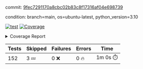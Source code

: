 commit: [9fec7291170a8cbc02b83c8f17316af04e698739](https://github.com/rcmdnk/homebrew-file/tree/9fec7291170a8cbc02b83c8f17316af04e698739)

condition: branch=main, os=ubuntu-latest, python_version=3.10

[![test](https://github.com/rcmdnk/homebrew-file/actions/workflows/test.yml/badge.svg)](https://github.com/rcmdnk/homebrew-file/actions/runs/8055738012)
<a href="https://github.com/rcmdnk/homebrew-file/blob/9fec7291170a8cbc02b83c8f17316af04e698739/README.md"><img alt="Coverage" src="https://img.shields.io/badge/Coverage-0%25-red.svg" /></a><details><summary>Coverage Report </summary><table><tr><th>File</th><th>Stmts</th><th>Miss</th><th>Cover</th><th>Missing</th></tr><tbody><tr><td colspan="5"><b>src/brew_file</b></td></tr><tr><td>&nbsp; &nbsp;<a href="https://github.com/rcmdnk/homebrew-file/blob/9fec7291170a8cbc02b83c8f17316af04e698739/src/brew_file/__init__.py">\_\_init\_\_.py</a></td><td>3</td><td>3</td><td>0%</td><td><a href="https://github.com/rcmdnk/homebrew-file/blob/9fec7291170a8cbc02b83c8f17316af04e698739/src/brew_file/__init__.py#L1-L4">1&ndash;4</a></td></tr><tr><td>&nbsp; &nbsp;<a href="https://github.com/rcmdnk/homebrew-file/blob/9fec7291170a8cbc02b83c8f17316af04e698739/src/brew_file/brew_file.py">brew_file.py</a></td><td>1126</td><td>1126</td><td>0%</td><td><a href="https://github.com/rcmdnk/homebrew-file/blob/9fec7291170a8cbc02b83c8f17316af04e698739/src/brew_file/brew_file.py#L1-L1998">1&ndash;1998</a></td></tr><tr><td>&nbsp; &nbsp;<a href="https://github.com/rcmdnk/homebrew-file/blob/9fec7291170a8cbc02b83c8f17316af04e698739/src/brew_file/brew_helper.py">brew_helper.py</a></td><td>196</td><td>196</td><td>0%</td><td><a href="https://github.com/rcmdnk/homebrew-file/blob/9fec7291170a8cbc02b83c8f17316af04e698739/src/brew_file/brew_helper.py#L1-L329">1&ndash;329</a></td></tr><tr><td>&nbsp; &nbsp;<a href="https://github.com/rcmdnk/homebrew-file/blob/9fec7291170a8cbc02b83c8f17316af04e698739/src/brew_file/brew_info.py">brew_info.py</a></td><td>369</td><td>369</td><td>0%</td><td><a href="https://github.com/rcmdnk/homebrew-file/blob/9fec7291170a8cbc02b83c8f17316af04e698739/src/brew_file/brew_info.py#L1-L556">1&ndash;556</a></td></tr><tr><td>&nbsp; &nbsp;<a href="https://github.com/rcmdnk/homebrew-file/blob/9fec7291170a8cbc02b83c8f17316af04e698739/src/brew_file/info.py">info.py</a></td><td>11</td><td>11</td><td>0%</td><td><a href="https://github.com/rcmdnk/homebrew-file/blob/9fec7291170a8cbc02b83c8f17316af04e698739/src/brew_file/info.py#L1-L17">1&ndash;17</a></td></tr><tr><td>&nbsp; &nbsp;<a href="https://github.com/rcmdnk/homebrew-file/blob/9fec7291170a8cbc02b83c8f17316af04e698739/src/brew_file/main.py">main.py</a></td><td>166</td><td>166</td><td>0%</td><td><a href="https://github.com/rcmdnk/homebrew-file/blob/9fec7291170a8cbc02b83c8f17316af04e698739/src/brew_file/main.py#L1-L631">1&ndash;631</a></td></tr><tr><td>&nbsp; &nbsp;<a href="https://github.com/rcmdnk/homebrew-file/blob/9fec7291170a8cbc02b83c8f17316af04e698739/src/brew_file/utils.py">utils.py</a></td><td>72</td><td>72</td><td>0%</td><td><a href="https://github.com/rcmdnk/homebrew-file/blob/9fec7291170a8cbc02b83c8f17316af04e698739/src/brew_file/utils.py#L1-L129">1&ndash;129</a></td></tr><tr><td><b>TOTAL</b></td><td><b>1943</b></td><td><b>1943</b></td><td><b>0%</b></td><td>&nbsp;</td></tr></tbody></table></details>

| Tests | Skipped | Failures | Errors | Time |
| ----- | ------- | -------- | -------- | ------------------ |
| 152 | 3 :zzz: | 0 :x: | 0 :fire: | 1m 0s :stopwatch: |

